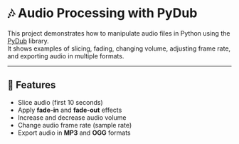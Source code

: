 # 🎶 Audio Processing with PyDub

This project demonstrates how to manipulate audio files in Python using the [PyDub](https://github.com/jiaaro/pydub) library.  
It shows examples of slicing, fading, changing volume, adjusting frame rate, and exporting audio in multiple formats.  

---

## 🚀 Features
- Slice audio (first 10 seconds)
- Apply **fade-in** and **fade-out** effects
- Increase and decrease audio volume
- Change audio frame rate (sample rate)
- Export audio in **MP3** and **OGG** formats

